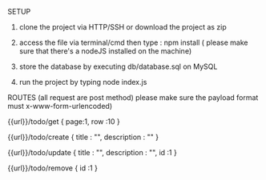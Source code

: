 SETUP

1. clone the project via HTTP/SSH or download the project as zip

2. access the file via terminal/cmd then type : npm install ( please make sure that there's a nodeJS installed on the machine)

3. store the database by executing db/database.sql on MySQL

4. run the project by typing node index.js


ROUTES
(all request are post method) please make sure the payload format must x-www-form-urlencoded)

{{url}}/todo/get
{
  page:1,
  row :10
}

{{url}}/todo/create
{
  title : "",
  description : ""
}

{{url}}/todo/update
{
  title : "",
  description : "",
  id :1
}

{{url}}/todo/remove
{
  id :1
}

